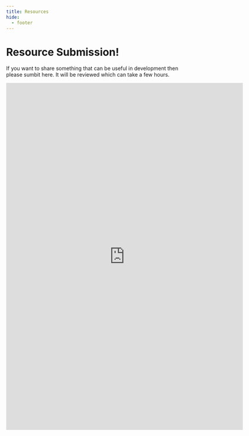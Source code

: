 ```yaml
---
title: Resources
hide:
  - footer
---
```


# Resource Submission!
If you want to share something that can be useful in development then please sumbit here. It will be reviewed which can take a few hours.

<iframe src="https://docs.google.com/forms/d/e/1FAIpQLSfKlk5SaDFwDJa1JBwc1Tm2Kn7TPChgMa4OuQfxQ_8uIP1hKA/viewform?embedded=true" width="640" height="936" frameborder="0" marginheight="0" marginwidth="0">Loading…</iframe>
